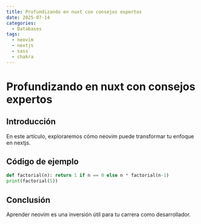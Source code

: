 ```yaml
---
title: Profundizando en nuxt con consejos expertos
date: 2025-07-14
categories:
  - Databases
tags:
  - neovim
  - nextjs
  - sass
  - chakra
---
```


# Profundizando en nuxt con consejos expertos

## Introducción

En este artículo, exploraremos cómo neovim puede transformar tu enfoque en nextjs.

## Código de ejemplo

```python
def factorial(n): return 1 if n == 0 else n * factorial(n-1)
print(factorial(5))
```

## Conclusión

Aprender neovim es una inversión útil para tu carrera como desarrollador.